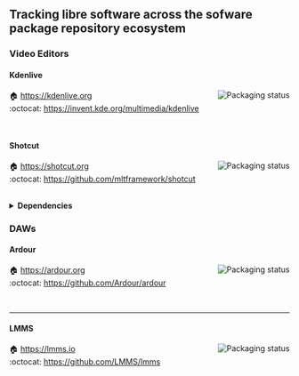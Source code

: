 ## Tracking libre software across the sofware package repository ecosystem

### Video Editors

#### Kdenlive
<a href="https://repology.org/project/kdenlive/versions">
    <img src="https://repology.org/badge/vertical-allrepos/kdenlive.svg?columns=3&header=Kdenlive" alt="Packaging status" align="right">
</a>

:house: https://kdenlive.org  
:octocat: https://invent.kde.org/multimedia/kdenlive

<br clear="right"/>


#### Shotcut
<a href="https://repology.org/project/shotcut/versions">
    <img src="https://repology.org/badge/vertical-allrepos/shotcut.svg?columns=3&header=Shotcut" alt="Packaging status" align="right">
</a>

:house: https://shotcut.org  
:octocat: https://github.com/mltframework/shotcut

<br clear="right"/>

<details>
  <summary><b>Dependencies</b></summary>
<a href="https://repology.org/project/mlt/versions">
    <img src="https://repology.org/badge/vertical-allrepos/mlt.svg?columns=3&header=mlt" alt="Packaging status" align="right">
</a>

:house: https://mltframework.org  
:octocat: https://github.com/mltframework/mlt
  
<br clear="right"/>

</details>

### DAWs

#### Ardour
<a href="https://repology.org/project/ardour/versions">
    <img src="https://repology.org/badge/vertical-allrepos/ardour.svg?columns=3&header=Ardour" alt="Packaging status" align="right">
</a>

:house: https://ardour.org  
:octocat: https://github.com/Ardour/ardour

<br clear="right"/>

----

#### LMMS
<a href="https://repology.org/project/lmms/versions">
    <img src="https://repology.org/badge/vertical-allrepos/lmms.svg?columns=3&header=LMMS" alt="Packaging status" align="right">
</a>

:house: https://lmms.io  
:octocat: https://github.com/LMMS/lmms

